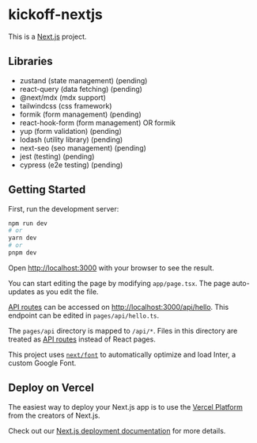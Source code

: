 # kickoff-nextjs

This is a [Next.js](https://nextjs.org/) project.

## Libraries

- zustand (state management) (pending)
- react-query (data fetching) (pending)
- @next/mdx (mdx support)
- tailwindcss (css framework)
- formik (form management) (pending)
- react-hook-form (form management) OR formik
- yup (form validation) (pending)
- lodash (utility library) (pending)
- next-seo (seo management) (pending)
- jest (testing) (pending)
- cypress (e2e testing) (pending)

## Getting Started

First, run the development server:

```bash
npm run dev
# or
yarn dev
# or
pnpm dev
```

Open [http://localhost:3000](http://localhost:3000) with your browser to see the result.

You can start editing the page by modifying `app/page.tsx`. The page auto-updates as you edit the file.

[API routes](https://nextjs.org/docs/api-routes/introduction) can be accessed on [http://localhost:3000/api/hello](http://localhost:3000/api/hello). This endpoint can be edited in `pages/api/hello.ts`.

The `pages/api` directory is mapped to `/api/*`. Files in this directory are treated as [API routes](https://nextjs.org/docs/api-routes/introduction) instead of React pages.

This project uses [`next/font`](https://nextjs.org/docs/basic-features/font-optimization) to automatically optimize and load Inter, a custom Google Font.

## Deploy on Vercel

The easiest way to deploy your Next.js app is to use the [Vercel Platform](https://vercel.com/new?utm_medium=default-template&filter=next.js&utm_source=create-next-app&utm_campaign=create-next-app-readme) from the creators of Next.js.

Check out our [Next.js deployment documentation](https://nextjs.org/docs/deployment) for more details.
